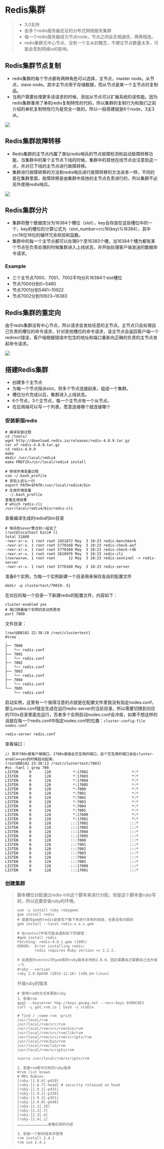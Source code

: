 # Redis集群

> - 3.0支持
> - 由多个redis服务器足证的分布式网络服务集群
> - 每一个redis服务器成为节点node，节点之间会互相通信，两两相连。
> - redis集群无中心节点，没有一个主从的概念，不建议节点数量太多，可能会受到网络io的影响。

## Redis集群节点复制

- redis集群的每个节点都有两种角色可以选择，主节点，master node。从节点，slave node。其中主节点用于存储数据，而从节点是某一个主节点的复制品。
- 当用户需要处理更多读请求的时候，添加从节点可以扩展系统的读性能。因为redis集群重用了单机redis复制特性的代码，所以集群的复制行为和我们之前介绍的单机复制特性行为是完全一致的。所以一般搭建就是6个node，3主3从。

![](http://omk1n04i8.bkt.clouddn.com/18-5-4/82220774.jpg)

## Redis集群故障转移

- Redis集群的主节点内置了类似redis哨兵的节点故障检测和自动故障转移功能，当集群中的某个主节点下线的时候，集群中的其他在线节点会注意到这一点，并对已下线的主节点进行故障转移。
- 集群进行故障转移的方法和redis哨兵进行故障转移的方法进本一样，不同的是在集群里面，故障转移是由集群中其他的主节点负责进行的，所以集群不必另外使用redis哨兵。

![](http://omk1n04i8.bkt.clouddn.com/18-5-4/80981446.jpg)

## Redis集群分片

- 集群将整个数据库分为16384个槽位（slot），key会存放在这些槽位中的一个，key的槽位的计算公式为（slot_number=crc16(key)%16384），其中crc16位16位的循环冗余校验和函数。
- 集群中的每一个主节点都可以处理0个至16383个槽，当16384个槽为都有某个节点在负责处理的时候集群进入上线状态，并开始处理客户端发送的数据命令请求。

### Example

- 三个主节点7000、7001、7002平均分片16384个slot槽位
- 节点7000分到0~5460
- 节点7001分到5461~10922
- 节点7002分到10923~16383

## Redis集群的重定向

由于redis集群没有中心节点，所以请求会发给任意的主节点。主节点只会处理自己负责的槽位的命令请求，针对其他槽位的命令请求，该主节点会返回客户端一个redirect错误，客户端根据错误中包含的地址和端口重新向正确的负责的主节点发起命令请求。

![](http://omk1n04i8.bkt.clouddn.com/18-5-4/6189858.jpg)

## 搭建Redis集群

- 创建多个主节点
- 为每一个节点指派slot，将多个节点连接起来，组成一个集群。
- 槽位分片完成以后，集群进入上线状态。
- 6个节点，3个主节点，每一个主节点有一个从节点。
- 在应用端可以写一个列表，愿意连接哪个就连接哪个

### 安装新版redis

```shell
# 编译安装过程
cd /tools/
wget http://download.redis.io/releases/redis-4.0.9.tar.gz
tar xf redis-4.0.9.tar.gz 
cd redis-4.0.9
make
mkdir /usr/local/redis4
make PREFIX=/usr/local/redis4 install

# 修改环境变量过程
vim ~/.bash_profile
# 添加上这么一行
export PATH=$PATH:/usr/local/redis4/bin
# 生效环境变量
. ~/.bash_profile
查看生效结果
# which redis-cli
/usr/local/redis4/bin/redis-cli
```

查看编译生成的redis的bin目录

```shell
# 哨兵和sever整合到一起去了
[root@localhost bin]# ll
total 21860
-rwxr-xr-x. 1 root root 2451872 May  3 10:23 redis-benchmark
-rwxr-xr-x. 1 root root 5770168 May  3 10:23 redis-check-aof
-rwxr-xr-x. 1 root root 5770168 May  3 10:23 redis-check-rdb
-rwxr-xr-x. 1 root root 2616976 May  3 10:23 redis-cli
lrwxrwxrwx. 1 root root      12 May  3 10:23 redis-sentinel -> redis-server
-rwxr-xr-x. 1 root root 5770168 May  3 10:23 redis-server
```

准备6个实例，为每一个实例新建一个目录用来保存各自的配置文件

```shell
mkdir -p clustertest/700{0..5}
```

在对应的每一个目录一下新建redis的配置文件，内容如下：

```shell
cluster-enabled yes
# 端口随着每个实例的变动而更改
port 7000
```

文件目录：

```shell
[root@DB102 22:38:19 /root/clustertest]
#tree .
.
├── 7000
│   └── redis.conf
├── 7001
│   └── redis.conf
├── 7002
│   └── redis.conf
├── 7003
│   └── redis.conf
├── 7004
│   └── redis.conf
└── 7005
    └── redis.conf
```

启动实例，这里有一个值得注意的点就是在配置文件里我没有指定nodes.conf，那么nodes.conf就会生成在运行redis-server的当前目录，所以需要切换到对应的700x目录里面去运行，否者多个实例启动nodes.conf会冲突，如果不想这样的话就在每一个redis.conf中指定nodes.conf的位置：`cluster-config-file nodes.conf`

```shell
redis-server redis.conf
```

查看端口：

```shell
// 其中700x是客户端端口，1700x是彼此交互用的端口，这个交互用的端口会在cluster-enable=yes的时候启动起来。
[root@DB102 23:30:13 /root/clustertest/7003]
#ss -tanl | grep 700
LISTEN     0      128          *:17002                    *:*                  
LISTEN     0      128          *:17003                    *:*                  
LISTEN     0      128          *:17004                    *:*                  
LISTEN     0      128          *:17005                    *:*                  
LISTEN     0      128          *:7000                     *:*                  
LISTEN     0      128          *:7001                     *:*                  
LISTEN     0      128          *:7002                     *:*                  
LISTEN     0      128          *:7003                     *:*                  
LISTEN     0      128          *:7004                     *:*                  
LISTEN     0      128          *:7005                     *:*                  
LISTEN     0      128          *:17000                    *:*                  
LISTEN     0      128          *:17001                    *:*                  
LISTEN     0      128         :::17002                   :::*                  
LISTEN     0      128         :::17003                   :::*                  
LISTEN     0      128         :::17004                   :::*                  
LISTEN     0      128         :::17005                   :::*                  
LISTEN     0      128         :::7000                    :::*                  
LISTEN     0      128         :::7001                    :::*                  
LISTEN     0      128         :::7002                    :::*                  
LISTEN     0      128         :::7003                    :::*                  
LISTEN     0      128         :::7004                    :::*                  
LISTEN     0      128         :::7005                    :::*                  
LISTEN     0      128         :::17000                   :::*                  
LISTEN     0      128         :::17001                   :::* 
```

### 创建集群

> 脚本槽位分配通过redis-trib这个脚本来进行分配，但是这个脚本是ruby写的，所以还要安装ruby的环境。
>
> ```shell
> yum -y install ruby rubygems
> gem install redis
> # 或者将gem的redis安装包下载下来进行本地的安装，也是没有问题的
> gem install --local redis-x.x.x.gem
>
> # 在centos7中有可能会遇到如下的报错：
> #gem install redis
> Fetching: redis-4.0.1.gem (100%)
> ERROR:  Error installing redis:
>         redis requires Ruby version >= 2.2.2.
>         
> # 这是因为centos7的yum库的ruby版本支持到2.0.0，因此需要自己需要自己去升级一下
> #ruby --version
> ruby 2.0.0p648 (2015-12-16) [x86_64-linux]
> ```
>
> 升级ruby的版本
>
> ```shell
> # 使用rvm的方式来更新ruby
> 1、安装rvm
> gpg2 --keyserver hkp://keys.gnupg.net --recv-keys D39DC0E3
> curl -L get.rvm.io | bash -s stable
>
> # find / -name rvm -print
> /usr/local/rvm
> /usr/local/rvm/src/rvm
> /usr/local/rvm/src/rvm/bin/rvm
> /usr/local/rvm/src/rvm/lib/rvm
> /usr/local/rvm/src/rvm/scripts/rvm
> /usr/local/rvm/bin/rvm
> /usr/local/rvm/lib/rvm
> /usr/local/rvm/scripts/rvm
>
> source /usr/local/rvm/scripts/rvm
>
> 2、查看rvm库中已知的ruby版本
> #rvm list known 
> # MRI Rubies
> [ruby-]1.8.6[-p420]
> [ruby-]1.8.7[-head] # security released on head
> [ruby-]1.9.1[-p431]
> [ruby-]1.9.2[-p330]
> [ruby-]1.9.3[-p551]
> [ruby-]2.0.0[-p648]
> [ruby-]2.1[.10]
> [ruby-]2.2[.7]
> [ruby-]2.3[.4]
> [ruby-]2.4[.1]
> ……………………………………省略后续的内容
>
> 3、安装一个新的版本并使用
> rvm install 2.4.1
> rvm use 2.4.1
> ```
>
> 